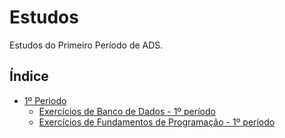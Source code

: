 # Estudos

Estudos do Primeiro Período de ADS.

## Índice

- [1º Periodo](https://github.com/AnaClaraAlmeida/Estudos/tree/main/ADS/1_periodo)
  - [Exercícios de Banco de Dados - 1º período](https://github.com/AnaClaraAlmeida/Estudos/tree/main/ADS/1_periodo/Exerc%C3%ADcios%20Banco%20de%20Dados)
  - [Exercícios de Fundamentos de Programação - 1º período](https://github.com/AnaClaraAlmeida/Estudos/tree/main/ADS/1_periodo/Exerc%C3%ADcios%20Banco%20de%20Dados)
